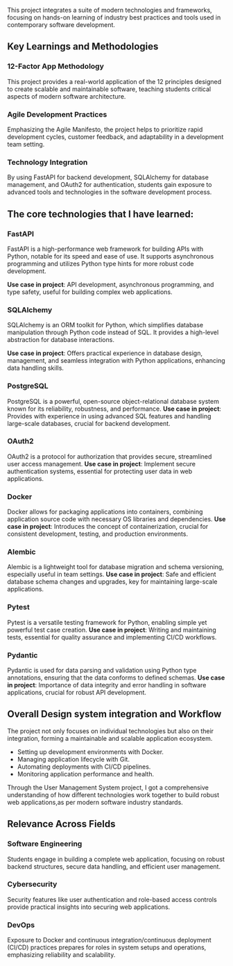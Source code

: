 This project integrates a suite of modern technologies and frameworks, focusing on hands-on learning of industry best practices and tools used in contemporary software development.


## Key Learnings and Methodologies

### 12-Factor App Methodology
This project provides a real-world application of the 12 principles designed to create scalable and maintainable software, teaching students critical aspects of modern software architecture.

### Agile Development Practices
Emphasizing the Agile Manifesto, the project helps to prioritize rapid development cycles, customer feedback, and adaptability in a development team setting.

### Technology Integration
By using FastAPI for backend development, SQLAlchemy for database management, and OAuth2 for authentication, students gain exposure to advanced tools and technologies in the software development process.


## The core technologies that I have learned:

### FastAPI

FastAPI is a high-performance web framework for building APIs with Python, notable for its speed and ease of use. It supports asynchronous programming and utilizes Python type hints for more robust code development.

**Use case in project**: API development, asynchronous programming, and type safety, useful for building complex web applications.

### SQLAlchemy

SQLAlchemy is an ORM toolkit for Python, which simplifies database manipulation through Python code instead of SQL. It provides a high-level abstraction for database interactions.

**Use case in project**: Offers practical experience in database design, management, and seamless integration with Python applications, enhancing data handling skills.

### PostgreSQL

PostgreSQL is a powerful, open-source object-relational database system known for its reliability, robustness, and performance.
**Use case in project**: Provides with experience in using advanced SQL features and handling large-scale databases, crucial for backend development.

### OAuth2

OAuth2 is a protocol for authorization that provides secure, streamlined user access management.
**Use case in project**: Implement secure authentication systems, essential for protecting user data in web applications.

### Docker

Docker allows for packaging applications into containers, combining application source code with necessary OS libraries and dependencies.
**Use case in project**: Introduces the concept of containerization, crucial for consistent development, testing, and production environments.

### Alembic

Alembic is a lightweight tool for database migration and schema versioning, especially useful in team settings.
**Use case in project**: Safe and efficient database schema changes and upgrades, key for maintaining large-scale applications.

### Pytest

Pytest is a versatile testing framework for Python, enabling simple yet powerful test case creation.
**Use case in project**: Writing and maintaining tests, essential for quality assurance and implementing CI/CD workflows.

### Pydantic

Pydantic is used for data parsing and validation using Python type annotations, ensuring that the data conforms to defined schemas.
**Use case in project**: Importance of data integrity and error handling in software applications, crucial for robust API development.


## Overall Design system integration and Workflow

The project not only focuses on individual technologies but also on their integration, forming a maintainable and scalable application ecosystem. 
- Setting up development environments with Docker.
- Managing application lifecycle with Git.
- Automating deployments with CI/CD pipelines.
- Monitoring application performance and health.

Through the User Management System project, I got a comprehensive understanding of how different technologies work together to build robust web applications,as per modern software industry standards.


## Relevance Across Fields

### Software Engineering
Students engage in building a complete web application, focusing on robust backend structures, secure data handling, and efficient user management.

### Cybersecurity
Security features like user authentication and role-based access controls provide practical insights into securing web applications.

### DevOps
Exposure to Docker and continuous integration/continuous deployment (CI/CD) practices prepares for roles in system setups and operations, emphasizing reliability and scalability.